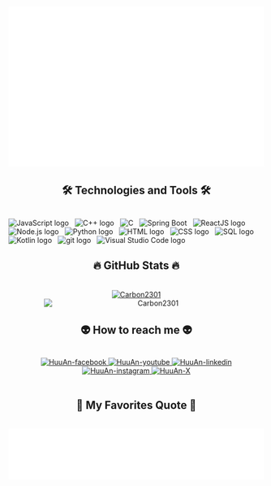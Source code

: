 <!-- Carbon -->
<a href="#" target="_blank">
  <img src="svg/huuandev.svg" width="1200" alt="Carbon" />
</a>

<h2 align="center">🛠 Technologies and Tools 🛠</h2>
<br>
<!-- https://simpleicons.org/ -->
<span><img src="https://img.shields.io/badge/JavaScript-282C34?logo=javascript&logoColor=F7DF1E" alt="JavaScript logo" title="JavaScript" height="25" /></span>
&nbsp;
<span><img src="https://img.shields.io/badge/C++-282C34?logo=cplusplus&logoColor=00599C" alt="C++ logo" title="C++" height="25" /></span>
&nbsp;
<span><img src="https://img.shields.io/badge/-282C34?logo=c&logoColor=A8B9CC" alt="C" title="C" height="25" /></span>
&nbsp;
<span><img src="https://img.shields.io/badge/Spring Boot-282C34?logo=spring&logoColor=6DB33F" alt="Spring Boot" title="Spring Boot" height="25" /></span>
&nbsp;
<span><img src="https://img.shields.io/badge/ReactJS-282C34?logo=react&logoColor=61DAFB" alt="ReactJS logo" title="ReactJS" height="25" /></span>
&nbsp;
<span><img src="https://img.shields.io/badge/Node.js-282C34?logo=node.js&logoColor=00F200" alt="Node.js logo" title="Node.js" height="25" /></span>
&nbsp;
<span><img src="https://img.shields.io/badge/Python-282C34?logo=python&logoColor=3666AB" alt="Python logo" title="MongoDB" height="25" /></span>
&nbsp;
<span><img src="https://img.shields.io/badge/HTML-282C34?logo=html5&logoColor=E34F26" alt="HTML logo" title="HTML5" height="25" /></span>
&nbsp;
<span><img src="https://img.shields.io/badge/CSS-282C34?logo=css3&logoColor=1572B6" alt="CSS logo" title="CSS3" height="25" /></span>
&nbsp;
<span><img src="https://img.shields.io/badge/SQL-282C34?logo=mysql&logoColor=4479A1" alt="SQL logo" title="SQL Server" height="25" /></span>
&nbsp;
<span><img src="https://img.shields.io/badge/Kotlin-282C34?logo=kotlin&logoColor=7F52FF" alt="Kotlin logo" title="Kotlin" height="25" /></span>
&nbsp;
<span><img src="https://img.shields.io/badge/git-282C34?logo=git&logoColor=F05032" alt="git logo" title="git" height="25" /></span>
&nbsp;
<span><img src="https://img.shields.io/badge/VS%20Code-282C34?logo=visual-studio-code&logoColor=007ACC" alt="Visual Studio Code logo" title="Visual Studio Code" height="25" /></span>
&nbsp;
 
<br>
<h2 align="center">🔥 GitHub Stats 🔥</h2>
<!-- https://github.com/anuraghazra/github-readme-stats -->
<br>
<div align=center>
  <a href="#" title="HuuAndev">
    <img width="315" align="center" src="https://github-readme-stats.vercel.app/api/top-langs?username=Carbon2301&hide=c%23,m,powershell,Mathematica,Ruby,Jav,Objective-C,Objective-C%2b%2b,Cuda&title_color=61dafb&text_color=ffffff&icon_color=61dafb&bg_color=20232a&langs_count=8&layout=compact&border_color=61dafb&hide_border=true" alt="Carbon2301" />
  </a>
  <a href="#" title="HuuAndev">
    <img align="right" width="434" src="https://github-readme-stats.vercel.app/api?username=Carbon2301&show_icons=true&theme=react&border_color=61dafb&hide_border=true#gh-dark-mode-only" alt="Carbon2301" />
  </a>
</div>

<br>
<h2 align="center">👽 How to reach me 👽</h2>
<br>
<!-- https://icons8.com -->
<div align="center">
  
  <a href="https://www.facebook.com/trinhan2301.hls/" target="blank">
    <img src="https://img.icons8.com/bubbles/100/000000/facebook-new.png" alt="HuuAn-facebook" />
  </a>
  <a href="https://www.youtube.com/@antrinhhuu9029" target="blank">
    <img src="https://img.icons8.com/bubbles/100/000000/youtube-squared.png" alt="HuuAn-youtube" />
  </a>
  <a href="https://www.linkedin.com/in/an-trinh-huu-86791732b/" target="blank">
    <img src="https://img.icons8.com/bubbles/100/000000/linkedin.png" alt="HuuAn-linkedin" />
  </a>
  <a href="https://www.instagram.com/_thuan_231/" target="blank">
    <img src="https://img.icons8.com/bubbles/100/000000/instagram.png" alt="HuuAn-instagram" />
  </a>
  <a href="https://x.com/huuan2301" target="top">
    <img src="https://img.icons8.com/?size=100&id=I02TdaPxbwRz&format=png&color=000000" alt="HuuAn-X" />
  </a>
</div>

<br>
<h2 align="center">📑 My Favorites Quote 📑</h2>
<br>
<a href="#" target="_blank">
  <img src="svg/huuandev-quotes.svg" width="1000" height="100" alt="Carbon" />
</a>

